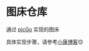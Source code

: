 # 图床仓库
通过 [picGo](https://github.com/Molunerfinn/PicGo/releases) 实现的图床

具体实现步骤，请参考[小康博客](https://www.antmoe.com/posts/c9c6437b/index.html)😊
